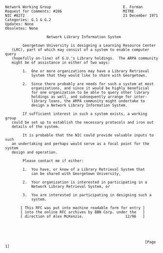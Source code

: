     Network Working Group                                 E. Forman
    Request for Comments: #286                            MITRE
    NIC #8272                                             21 December 1971
    Categories: G.1 & G.2
    Updates: None
    Obsoletes: None

                       Network Library Information System

            Georgetown University is designing a Learning Resource Center
       (LRC), part of which may consist of a system to enable computer query
       (hopefully on-line) of G.U.'s Library holdings.  The ARPA community
       might be of assistance in either of two ways:

            1.  One or more organizations may have a Library Retrieval
                System that they would like to share with Georgetown.

            2.  Since there probably are needs for such a system at most
                organizations, and since it would be highly beneficial
                for one organization to be able to query other library
                holdings as well, and subsequently arrange for inter-
                library loans, the ARPA community might undertake to
                design a Network Library Information System.

            If sufficient interest in such a system exists, a working group
       could be set up to establish the necessary protocols and iron out
       details of the system.

            It is probable that the NIC could provide valuable inputs to such
       an undertaking and perhaps would serve as a focal point for the system
       design and operation.

            Please contact me if either:

            1.  You have, or know of a Library Retrieval System that
                can be shared with Georgetown University,

            2.  Your organization is interested in participating in a
                Network Library Retrieval System, or

            3.  You are interested in participating in designing such a
                system.

           [ This RFC was put into machine readable form for entry ]
           [ into the online RFC archives by BBN Corp. under the   ]
           [ direction of Alex McKenzie.                   12/96   ]





                                                                    [Page 1]
